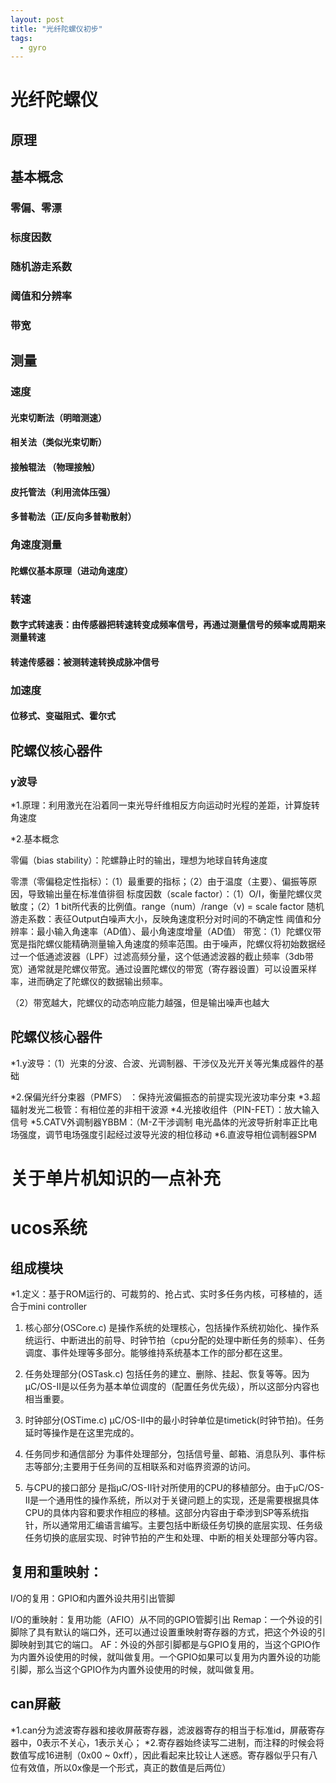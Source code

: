 ```yaml
---
layout: post
title: "光纤陀螺仪初步"
tags:
  - gyro
---
```



# 光纤陀螺仪
## 原理
## 基本概念
### 零偏、零漂
### 标度因数
### 随机游走系数
### 阈值和分辨率
### 带宽
## 测量
### 速度
#### 光束切断法（明暗测速）
#### 相关法（类似光束切断）
#### 接触辊法 （物理接触）
#### 皮托管法（利用流体压强）
#### 多普勒法（正/反向多普勒散射）
### 角速度测量
#### 陀螺仪基本原理（进动角速度）
### 转速
#### 数字式转速表：由传感器把转速转变成频率信号，再通过测量信号的频率或周期来测量转速
#### 转速传感器：被测转速转换成脉冲信号
### 加速度
#### 位移式、变磁阻式、霍尔式
## 陀螺仪核心器件
### y波导
*1.原理：利用激光在沿着同一束光导纤维相反方向运动时光程的差距，计算旋转角速度

*2.基本概念

零偏（bias stability）：陀螺静止时的输出，理想为地球自转角速度

零漂（零偏稳定性指标）：（1）最重要的指标；（2）由于温度（主要）、偏振等原因，导致输出量在标准值徘徊
标度因数（scale factor）：（1）O/I，衡量陀螺仪灵敏度；（2）1 bit所代表的比例值。range（num）/range（v) = scale factor
随机游走系数：表征Output白噪声大小，反映角速度积分对时间的不确定性
阈值和分辨率：最小输入角速率（AD值）、最小角速度增量（AD值）
带宽：（1）陀螺仪带宽是指陀螺仪能精确测量输入角速度的频率范围。由于噪声，陀螺仪将初始数据经过一个低通滤波器（LPF）过滤高频分量，这个低通滤波器的截止频率（3db带宽）通常就是陀螺仪带宽。通过设置陀螺仪的带宽（寄存器设置）可以设置采样率，进而确定了陀螺仪的数据输出频率。

（2）带宽越大，陀螺仪的动态响应能力越强，但是输出噪声也越大

## 陀螺仪核心器件
*1.y波导：（1）光束的分波、合波、光调制器、干涉仪及光开关等光集成器件的基础

*2.保偏光纤分束器（PMFS） ：保持光波偏振态的前提实现光波功率分束
*3.超辐射发光二极管：有相位差的非相干波源
*4.光接收组件（PIN-FET）：放大输入信号
*5.CATV外调制器YBBM：（M-Z干涉调制 电光晶体的光波导折射率正比电场强度，调节电场强度引起经过波导光波的相位移动
*6.直波导相位调制器SPM


# 关于单片机知识的一点补充
# ucos系统
## 组成模块
*1.定义：基于ROM运行的、可裁剪的、抢占式、实时多任务内核，可移植的，适合于mini controller

1) 核心部分(OSCore.c) 是操作系统的处理核心，包括操作系统初始化、操作系统运行、中断进出的前导、时钟节拍（cpu分配的处理中断任务的频率）、任务调度、事件处理等多部分。能够维持系统基本工作的部分都在这里。

2) 任务处理部分(OSTask.c) 包括任务的建立、删除、挂起、恢复等等。因为μC/OS-II是以任务为基本单位调度的（配置任务优先级），所以这部分内容也相当重要。

3) 时钟部分(OSTime.c) μC/OS-II中的最小时钟单位是timetick(时钟节拍)。任务延时等操作是在这里完成的。

4) 任务同步和通信部分 为事件处理部分，包括信号量、邮箱、消息队列、事件标志等部分;主要用于任务间的互相联系和对临界资源的访问。

5) 与CPU的接口部分 是指μC/OS-II针对所使用的CPU的移植部分。由于μC/OS-II是一个通用性的操作系统，所以对于关键问题上的实现，还是需要根据具体CPU的具体内容和要求作相应的移植。这部分内容由于牵涉到SP等系统指针，所以通常用汇编语言编写。主要包括中断级任务切换的底层实现、任务级任务切换的底层实现、时钟节拍的产生和处理、中断的相关处理部分等内容。

## 复用和重映射：
I/O的复用：GPIO和内置外设共用引出管脚

I/O的重映射：复用功能（AFIO）从不同的GPIO管脚引出
Remap：一个外设的引脚除了具有默认的端口外，还可以通过设置重映射寄存器的方式，把这个外设的引脚映射到其它的端口。
AF：外设的外部引脚都是与GPIO复用的，当这个GPIO作为内置外设使用的时候，就叫做复用。一个GPIO如果可以复用为内置外设的功能引脚，那么当这个GPIO作为内置外设使用的时候，就叫做复用。

## can屏蔽
*1.can分为滤波寄存器和接收屏蔽寄存器，滤波器寄存的相当于标准id，屏蔽寄存器中，0表示不关心，1表示关心；
*2.寄存器始终读写二进制，而注释的时候会将数值写成16进制（0x00 ~ 0xff），因此看起来比较让人迷惑。寄存器似乎只有八位有效值，所以0x像是一个形式，真正的数值是后两位）
